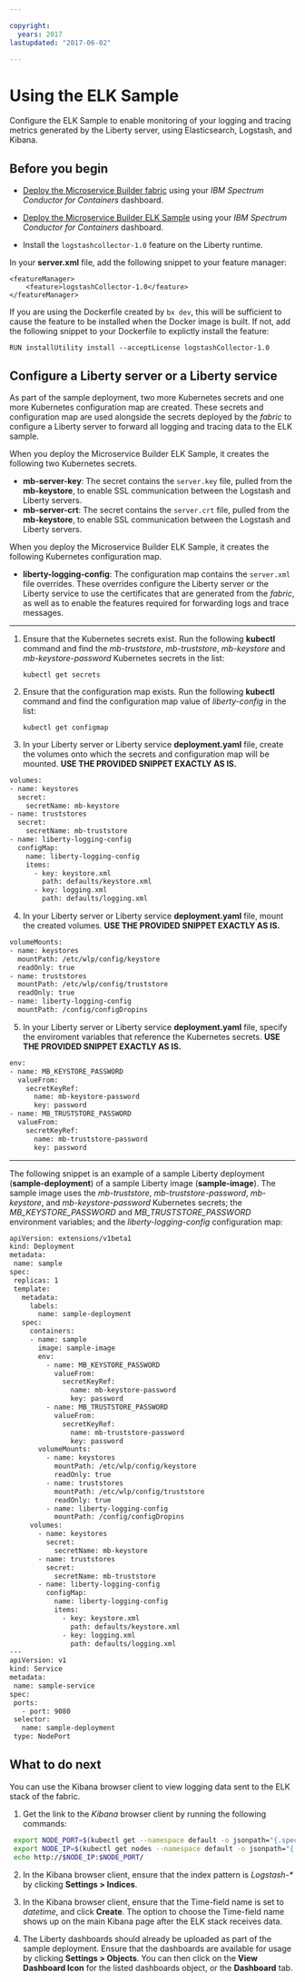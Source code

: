 ```yaml
---

copyright:
  years: 2017
lastupdated: "2017-06-02"

---
```


# Using the ELK Sample

Configure the ELK Sample to enable monitoring of your logging and tracing metrics generated by the Liberty server, using Elasticsearch, Logstash, and Kibana.

## Before you begin

* [Deploy the Microservice Builder fabric](https://www.ibm.com/support/knowledgecenter/SS5PWC/installing_fabric_task.html) using your _IBM Spectrum Conductor for Containers_ dashboard.

* [Deploy the Microservice Builder ELK Sample](installing_sample_elk_task.md) using your _IBM Spectrum Conductor for Containers_ dashboard.

* Install the `logstashcollector-1.0` feature on the Liberty runtime.

 In your **server.xml** file, add the following snippet to your feature manager:

 ```
 <featureManager>
     <feature>logstashCollector-1.0</feature>
 </featureManager>
 ```

 If you are using the Dockerfile created by `bx dev`, this will be sufficient to cause the feature to be installed when the Docker image is built. If not, add the following snippet to your Dockerfile to explictly install the feature:

 ```
 RUN installUtility install --acceptLicense logstashCollector-1.0
 ```

## Configure a Liberty server or a Liberty service

As part of the sample deployment, two more Kubernetes secrets and one more Kubernetes configuration map are created. These secrets and configuration map are used alongside the secrets deployed by the _fabric_ to configure a Liberty server to forward all logging and tracing data to the ELK sample.

When you deploy the Microservice Builder ELK Sample, it creates the following two Kubernetes secrets.
* __mb-server-key__: The secret contains the `server.key` file, pulled from the **mb-keystore**, to enable SSL communication between the Logstash and Liberty servers.
* __mb-server-crt__: The secret contains the `server.crt` file, pulled from the **mb-keystore**, to enable SSL communication between the Logstash and Liberty servers.

When you deploy the Microservice Builder ELK Sample, it creates the following Kubernetes configuration map.
* __liberty-logging-config__: The configuration map contains the `server.xml` file overrides. These overrides configure the Liberty server or the Liberty service to use the certificates that are generated from the _fabric_, as well as to enable the features required for forwarding logs and trace messages.

-----------

1. Ensure that the Kubernetes secrets exist. Run the following **kubectl** command and find the _mb-truststore_, _mb-truststore_, _mb-keystore_ and _mb-keystore-password_ Kubernetes secrets in the list:  

     ``kubectl get secrets``
2. Ensure that the configuration map exists. Run the following **kubectl** command and find the configuration map value of  _liberty-config_ in the list:  

     ``kubectl get configmap``  

3. In your Liberty server or Liberty service **deployment.yaml** file, create the volumes onto which the secrets and configuration map will be mounted. **USE THE PROVIDED SNIPPET EXACTLY AS IS.**

 ```bash
volumes:
 - name: keystores
   secret:
     secretName: mb-keystore
 - name: truststores
   secret:
     secretName: mb-truststore
 - name: liberty-logging-config
   configMap:
     name: liberty-logging-config
     items:
       - key: keystore.xml
         path: defaults/keystore.xml
       - key: logging.xml
         path: defaults/logging.xml
  ```

4. In your Liberty server or Liberty service **deployment.yaml** file, mount the created volumes. **USE THE PROVIDED SNIPPET EXACTLY AS IS.**  

 ```bash
volumeMounts:
 - name: keystores
   mountPath: /etc/wlp/config/keystore
   readOnly: true
 - name: truststores
   mountPath: /etc/wlp/config/truststore
   readOnly: true
 - name: liberty-logging-config
   mountPath: /config/configDropins
 ```

5. In your Liberty server or Liberty service **deployment.yaml** file, specify the enviroment variables that reference the Kubernetes secrets. **USE THE PROVIDED SNIPPET EXACTLY AS IS.**  

 ```bash
env:
 - name: MB_KEYSTORE_PASSWORD
   valueFrom:
     secretKeyRef:
       name: mb-keystore-password
       key: password
 - name: MB_TRUSTSTORE_PASSWORD
   valueFrom:
     secretKeyRef:
       name: mb-truststore-password
       key: password
 ```


-------------------

The following snippet is an example of a sample Liberty deployment (**sample-deployment**) of a sample Liberty image (**sample-image**). The sample image uses the _mb-truststore_, _mb-truststore-password_, _mb-keystore_, and _mb-keystore-password_ Kubernetes secrets; the _MB_KEYSTORE_PASSWORD_ and _MB_TRUSTSTORE_PASSWORD_ environment variables; and the  _liberty-logging-config_ configuration map:

```bash
apiVersion: extensions/v1beta1
kind: Deployment
metadata:
 name: sample
spec:
 replicas: 1
 template:
   metadata:
     labels:
       name: sample-deployment
   spec:
     containers:
     - name: sample
       image: sample-image
       env:
         - name: MB_KEYSTORE_PASSWORD
           valueFrom:
             secretKeyRef:
               name: mb-keystore-password
               key: password
         - name: MB_TRUSTSTORE_PASSWORD
           valueFrom:
             secretKeyRef:
               name: mb-truststore-password
               key: password
       volumeMounts:
         - name: keystores
           mountPath: /etc/wlp/config/keystore
           readOnly: true
         - name: truststores
           mountPath: /etc/wlp/config/truststore
           readOnly: true
         - name: liberty-logging-config
           mountPath: /config/configDropins
     volumes:
       - name: keystores
         secret:
           secretName: mb-keystore
       - name: truststores
         secret:
           secretName: mb-truststore
       - name: liberty-logging-config
         configMap:
           name: liberty-logging-config
           items:
             - key: keystore.xml
               path: defaults/keystore.xml
             - key: logging.xml
               path: defaults/logging.xml
---
apiVersion: v1
kind: Service
metadata:
 name: sample-service
spec:
 ports:
   - port: 9080
 selector:
   name: sample-deployment
 type: NodePort

```


## What to do next

You can use the Kibana browser client to view logging data sent to the ELK stack of the fabric.

1. Get the link to the _Kibana_ browser client by running the following commands:

 ```bash
  export NODE_PORT=$(kubectl get --namespace default -o jsonpath="{.spec.ports[0].nodePort}" services logserver)
  export NODE_IP=$(kubectl get nodes --namespace default -o jsonpath="{.items[0].status.addresses[0].address}")  
  echo http://$NODE_IP:$NODE_PORT/
 ```
2. In the Kibana browser client, ensure that the index pattern is _Logstash-*_ by clicking **Settings > Indices**.

3. In the Kibana browser client, ensure that the Time-field name is set to _datetime_, and click **Create**.
The option to choose the Time-field name shows up on the main Kibana page after the ELK stack receives data.

4. The Liberty dashboards should already be uploaded as part of the sample deployment. Ensure that the dashboards are available for usage by clicking **Settings > Objects**. You can then click on the **View Dashboard Icon** for the listed dashboards object, or the **Dashboard** tab.
